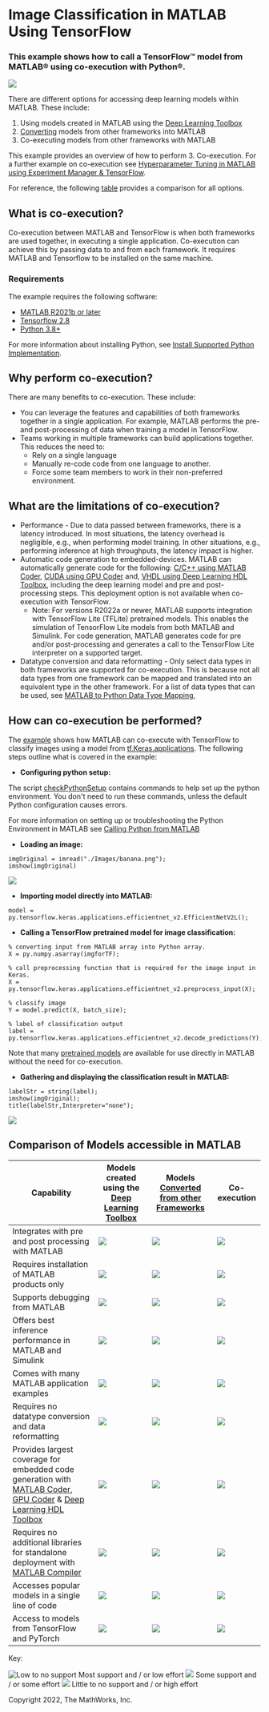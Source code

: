 # Image Classification in MATLAB Using TensorFlow

### This example shows how to call a TensorFlow&trade; model from MATLAB&reg; using co-execution with Python&reg;.

![](Images/mainImage.png)

There are different options for accessing deep learning models within MATLAB.  These include:

1. Using models created in MATLAB using the [Deep Learning Toolbox](https://www.mathworks.com/products/deep-learning.html)
2. [Converting](https://www.mathworks.com/help/deeplearning/deep-learning-import-and-export.html) models from other frameworks into MATLAB
3. Co-executing models from other frameworks with MATLAB

This example provides an overview of how to perform 3. Co-execution. For a further example on co-execution see [Hyperparameter Tuning in MATLAB using Experiment Manager & TensorFlow](https://github.com/matlab-deep-learning/Hyperparameter-Tuning-in-MATLAB-using-Experiment-Manager-and-TensorFlow).

For reference, the following [table](#comparison-table) provides a comparison for all options.

## What is co-execution?

Co-execution between MATLAB and TensorFlow is when both frameworks are used together, in executing a single application.  Co-execution can achieve this by passing data to and from each framework. It requires MATLAB and Tensorflow to be installed on the same machine.

### Requirements

The example requires the following software:

* [MATLAB R2021b or later](https://www.mathworks.com/products/matlab.html)
* [Tensorflow 2.8](https://www.tensorflow.org/install)
* [Python 3.8+](https://www.python.org/downloads/)

For more information about installing Python, see [Install Supported Python Implementation](https://www.mathworks.com/help/matlab/matlab_external/install-supported-python-implementation.html). 

## Why perform co-execution?

There are many benefits to co-execution. These include:

* You can leverage the features and capabilities of both frameworks together in a single application.  For example, MATLAB performs the pre-and post-processing of data when training a model in TensorFlow.
* Teams working in multiple frameworks can build applications together.  This reduces the need to:
	* Rely on a single language
	* Manually re-code code from one language to another.
	* Force some team members to work in their non-preferred environment.

## What are the limitations of co-execution?

* Performance - Due to data passed between frameworks, there is a latency introduced. In most situations, the latency overhead is negligible, e.g., when performing model training. In other situations, e.g., performing inference at high throughputs, the latency impact is higher.
* Automatic code generation to embedded-devices. MATLAB can automatically generate code for the following: [C/C++ using MATLAB Coder](https://www.mathworks.com/products/matlab-coder.html), [CUDA using GPU Coder](https://www.mathworks.com/products/gpu-coder.html) and, [VHDL using Deep Learning HDL Toolbox](https://www.mathworks.com/products/deep-learning-hdl.html), including the deep learning model and pre and post-processing steps.  This deployment option is not available when co-execution with TensorFlow.  
	* Note: For versions R2022a or newer, MATLAB supports integration with TensorFlow Lite (TFLite) pretrained models. This enables the simulation of TensorFlow Lite models from both MATLAB and Simulink.  For code generation, MATLAB generates code for pre and/or post-processing and generates a call to the TensorFlow Lite interpreter on a supported target.
* Datatype conversion and data reformatting - Only select data types in both frameworks are supported for co-execution. This is because not all data types from one framework can be mapped and translated into an equivalent type in the other framework. For a list of data types that can be used, see [MATLAB to Python Data Type Mapping](https://www.mathworks.com/help/matlab/matlab_external/passing-data-to-python.html),

## How can co-execution be performed?

The [example](https://github.com/matlab-deep-learning/Image-Classification-in-MATLAB-Using-TensorFlow/blob/main/ImageClassificationinMATLABusingTensorFlow.m) shows how MATLAB can co-execute with TensorFlow to classify images using a model from [tf.Keras.applications](https://www.tensorflow.org/api_docs/python/tf/keras/applications).  The following steps outline what is covered in the example:

* **Configuring python setup:**

The script [checkPythonSetup](https://insidelabs-git.mathworks.com/dwilling/matlab-calling-tensorflow-image-classification/-/blob/master/checkPythonSetup.m) contains commands to help set up the python environment. You don't need to run these commands, unless the default Python configuration causes errors.

For more information on setting up or troubleshooting the Python Environment in MATLAB see [Calling Python from MATLAB](https://www.mathworks.com/help/matlab/call-python-libraries.html)

* **Loading an image:**
```matlab:Code(Display)
imgOriginal = imread("./Images/banana.png");
imshow(imgOriginal)
```
![](Images/banana.png)
* **Importing model directly into MATLAB:**
```matlab:Code(Display)
model = py.tensorflow.keras.applications.efficientnet_v2.EfficientNetV2L();  
```
* **Calling a TensorFlow pretrained model for image classification:**

```matlab:Code(Display)
% converting input from MATLAB array into Python array.
X = py.numpy.asarray(imgforTF);

% call preprocessing function that is required for the image input in Keras.
X = py.tensorflow.keras.applications.efficientnet_v2.preprocess_input(X); 

% classify image 
Y = model.predict(X, batch_size); 

% label of classification output
label = py.tensorflow.keras.applications.efficientnet_v2.decode_predictions(Y); 
```
Note that many [pretrained models](https://www.mathworks.com/help/deeplearning/ug/pretrained-convolutional-neural-networks.html) are available for use directly in MATLAB without the need for co-execution. 

* **Gathering and displaying the classification result in MATLAB:**
```matlab:Code(Display)
labelStr = string(label); 
imshow(imgOriginal);
title(labelStr,Interpreter="none");
```
![](Images/bananaClassified.png)


## Comparison of Models accessible in MATLAB <a name="comparison-table"/>
| Capability  | Models created using the [Deep Learning Toolbox](https://www.mathworks.com/products/deep-learning.html) | Models [Converted from other Frameworks](https://www.mathworks.com/help/deeplearning/deep-learning-import-and-export.html)| Co-execution |
| ------------- | ------------- | ------------- | ------------- |
| Integrates with pre and post processing with MATLAB | ![](https://via.placeholder.com/15/c5f015/000000?text=+) | ![](https://via.placeholder.com/15/c5f015/000000?text=+)  | ![](https://via.placeholder.com/15/c5f015/000000?text=+)    |
| Requires installation of MATLAB products only | ![](https://via.placeholder.com/15/c5f015/000000?text=+)  | ![](https://via.placeholder.com/15/c5f015/000000?text=+) | ![](https://via.placeholder.com/15/f03c15/000000?text=+)  |
| Supports debugging from MATLAB| ![](https://via.placeholder.com/15/c5f015/000000?text=+)   | ![](https://via.placeholder.com/15/c5f015/000000?text=+)  | ![](https://via.placeholder.com/15/f03c15/000000?text=+)  |
| Offers best inference performance in MATLAB and Simulink| ![](https://via.placeholder.com/15/c5f015/000000?text=+)   | ![](https://via.placeholder.com/15/c5f015/000000?text=+)  | ![](https://via.placeholder.com/15/f03c15/000000?text=+)  |
| Comes with many MATLAB application examples  | ![](https://via.placeholder.com/15/c5f015/000000?text=+)  | ![](https://via.placeholder.com/15/c5f015/000000?text=+) | ![](https://via.placeholder.com/15/f03c15/000000?text=+)  |
| Requires no datatype conversion and data reformatting | ![](https://via.placeholder.com/15/c5f015/000000?text=+)   | ![](https://via.placeholder.com/15/ffa500/000000?text=+)  | ![](https://via.placeholder.com/15/f03c15/000000?text=+)  |
| Provides largest coverage for embedded code generation with [MATLAB Coder](https://www.mathworks.com/products/matlab-coder.html), [GPU Coder](https://www.mathworks.com/products/gpu-coder.html) & [Deep Learning HDL Toolbox](https://www.mathworks.com/products/deep-learning-hdl.html) | ![](https://via.placeholder.com/15/c5f015/000000?text=+)   | ![](https://via.placeholder.com/15/ffa500/000000?text=+)  | ![](https://via.placeholder.com/15/f03c15/000000?text=+)  |
| Requires no additional libraries for standalone deployment with [MATLAB Compiler](https://www.mathworks.com/products/compiler.html)  | ![](https://via.placeholder.com/15/c5f015/000000?text=+)   | ![](https://via.placeholder.com/15/ffa500/000000?text=+)  | ![](https://via.placeholder.com/15/f03c15/000000?text=+)  |
| Accesses popular models in a single line of code  | ![](https://via.placeholder.com/15/c5f015/000000?text=+)   | ![](https://via.placeholder.com/15/f03c15/000000?text=+)  | ![](https://via.placeholder.com/15/f03c15/000000?text=+)  |
| Access to models from TensorFlow and PyTorch | ![](https://via.placeholder.com/15/f03c15/000000?text=+) | ![](https://via.placeholder.com/15/ffa500/000000?text=+)  | ![](https://via.placeholder.com/15/c5f015/000000?text=+)    |


Key:

![Low to no support](https://via.placeholder.com/15/c5f015/000000?text=+)  Most support and / or low effort
![](https://via.placeholder.com/15/ffa500/000000?text=+)  Some support and / or some effort
![](https://via.placeholder.com/15/f03c15/000000?text=+)  Little to no support  and / or high effort

Copyright 2022, The MathWorks, Inc.

